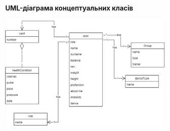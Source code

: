 ## UML-діаграма концептуальних класів

![diadram1](https://github.com/oleksandrblazhko/ai204-tomchuk/blob/laboratory-work-5/2-SoftwareDesign/2.1-UMLConceptClasses/UMLConceptClasses1.png)
